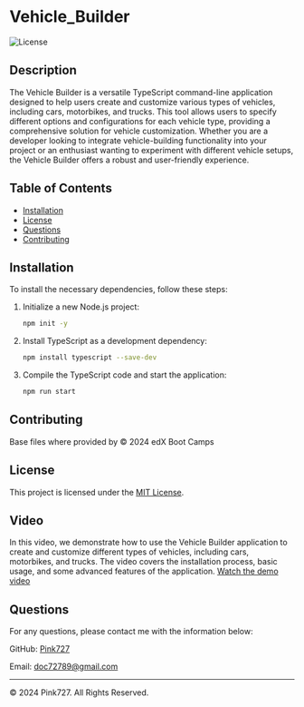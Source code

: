 # Vehicle_Builder

![License](https://img.shields.io/badge/license-MIT-blue.svg)


## Description
The Vehicle Builder is a versatile TypeScript command-line application designed to help users create and customize various types of vehicles, including cars, motorbikes, and trucks. This tool allows users to specify different options and configurations for each vehicle type, providing a comprehensive solution for vehicle customization. Whether you are a developer looking to integrate vehicle-building functionality into your project or an enthusiast wanting to experiment with different vehicle setups, the Vehicle Builder offers a robust and user-friendly experience.

## Table of Contents
- [Installation](#installation)
- [License](#license)
- [Questions](#questions)
- [Contributing](#contributing)

## Installation

To install the necessary dependencies, follow these steps:

1. Initialize a new Node.js project:
    ```bash
    npm init -y
    ```

2. Install TypeScript as a development dependency:
    ```bash
    npm install typescript --save-dev
    ```

3. Compile the TypeScript code and start the application:
    ```bash
    npm run start
    ```

## Contributing

Base files where provided by © 2024 edX Boot Camps

## License
This project is licensed under the [MIT License](https://opensource.org/license/mit).

## Video

In this video, we demonstrate how to use the Vehicle Builder application to create and customize different types of vehicles, including cars, motorbikes, and trucks. The video covers the installation process, basic usage, and some advanced features of the application.
[Watch the demo video](https://youtu.be/3nsbrNDJzXo)


## Questions
For any questions, please contact me with the information below:

GitHub: [Pink727](https://github.com/Pink727)

Email: doc72789@gmail.com

____________________________________
© 2024 Pink727. All Rights Reserved.

